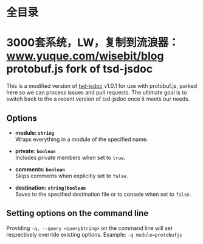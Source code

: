 # 全目录

3000套系统，LW，复制到流浪器：www.yuque.com/wisebit/blog
protobuf.js fork of tsd-jsdoc
=============================

This is a modified version of [tsd-jsdoc](https://github.com/englercj/tsd-jsdoc) v1.0.1 for use with protobuf.js, parked here so we can process issues and pull requests. The ultimate goal is to switch back to the a recent version of tsd-jsdoc once it meets our needs.

Options
-------

* **module: `string`**<br />
  Wraps everything in a module of the specified name.

* **private: `boolean`**<br />
  Includes private members when set to `true`.

* **comments: `boolean`**<br />
  Skips comments when explicitly set to `false`.

* **destination: `string|boolean`**<br />
  Saves to the specified destination file or to console when set to `false`.

Setting options on the command line
-----------------------------------
Providing `-q, --query <queryString>` on the command line will set respectively override existing options. Example: `-q module=protobufjs`
